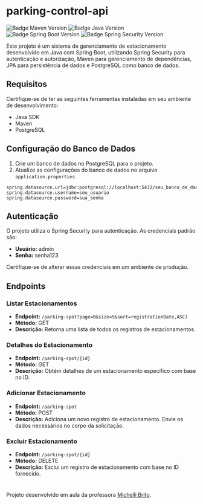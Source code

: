 # parking-control-api 

![Badge Maven Version](https://img.shields.io/badge/maven-v4.0.0-blue)
![Badge Java Version](https://img.shields.io/badge/java-v17-brightgreen)
![Badge Spring Boot Version](https://img.shields.io/badge/spring--boot-v2.7.0-blueviolet)
![Badge Spring Security Version](https://img.shields.io/badge/spring--Security-red)

Este projeto é um sistema de gerenciamento de estacionamento desenvolvido em Java com Spring Boot, utilizando Spring Security para autenticação e autorização, Maven para gerenciamento de dependências, JPA para persistência de dados e PostgreSQL como banco de dados.

## Requisitos

Certifique-se de ter as seguintes ferramentas instaladas em seu ambiente de desenvolvimento:

- Java SDK
- Maven
- PostgreSQL

## Configuração do Banco de Dados

1. Crie um banco de dados no PostgreSQL para o projeto.
2. Atualize as configurações do banco de dados no arquivo `application.properties`.

```properties
spring.datasource.url=jdbc:postgresql://localhost:5432/seu_banco_de_dados
spring.datasource.username=seu_usuario
spring.datasource.password=sua_senha
```
## Autenticação

O projeto utiliza o Spring Security para autenticação. As credenciais padrão são:

- **Usuário:** admin
- **Senha:** senha123

Certifique-se de alterar essas credenciais em um ambiente de produção.

## Endpoints

### Listar Estacionamentos

- **Endpoint:** `/parking-spot?page=0&size=5&sort=registrationDate,ASC)`
- **Método:** GET
- **Descrição:** Retorna uma lista de todos os registros de estacionamentos.

### Detalhes do Estacionamento

- **Endpoint:** `/parking-spot/{id}`
- **Método:** GET
- **Descrição:** Obtém detalhes de um estacionamento específico com base no ID.

### Adicionar Estacionamento

- **Endpoint:** `/parking-spot`
- **Método:** POST
- **Descrição:** Adiciona um novo registro de estacionamento. Envie os dados necessários no corpo da solicitação.

### Excluir Estacionamento

- **Endpoint:** `/parking-spot/{id}`
- **Método:** DELETE
- **Descrição:** Exclui um registro de estacionamento com base no ID fornecido.



#
#
Projeto desenvolvido em aula da professora [Michelli Brito](https://github.com/MichelliBrito).





